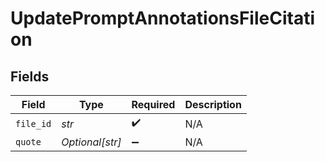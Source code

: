 # UpdatePromptAnnotationsFileCitation


## Fields

| Field              | Type               | Required           | Description        |
| ------------------ | ------------------ | ------------------ | ------------------ |
| `file_id`          | *str*              | :heavy_check_mark: | N/A                |
| `quote`            | *Optional[str]*    | :heavy_minus_sign: | N/A                |